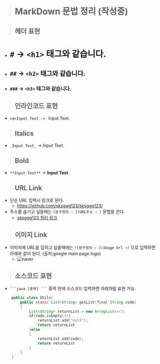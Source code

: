 ># MarkDown 문법 정리 (작성중)

>## 헤더 표현
* # `#` -> `<h1>` 태그와 같습니다.
* ## `##` -> `<h2>` 태그와 같습니다.
* ### `###` -> `<h3>` 태그와 같습니다.

>## 인라인코드 표현
* `<a>Input Text -> ` <a>Input Text.

>## Italics
* `_Input Text_` -> _Input Text_.

>## Bold
* `**Input Text**` -> **Input Text**.

>## URL Link
* 단순 URL 입력시 링크로 된다.
    * https://github.com/sksggg123/sksggg123/
* 주소를 숨기고 싶을때는 `[문구정의 ~ ](URL주소 ~ )` 문법을 쓴다.
    * [sksggg123 정리 링크](https://github.com/sksggg123/sksggg123/)

>## 이미지 Link
* 이미지에 URL을 입히고 싶을때에는 `![문구정의 ~ ](Image Url ~)` 으로 입력하면 아래와 같이 된다. (출처:google main page logo)
    *   ![naver](https://www.google.com/images/branding/googlelogo/2x/googlelogo_color_120x44dp.png)


>## 소스코드 표현
*  ` ```java [중략] ``` `  중략 안에 소스코드 입력하면 아래처럼 표현 가능.

```java
    public class Utils{
        public static List<String> getList(final String code)
        {
            List<String> returnList = new ArrayList<>();
            if(code.isEmpty()){
                returnList.add("null");
                return returnList
            }else
            {
                returnList.add(code);
                return returnList
            }
        }
    }
```
